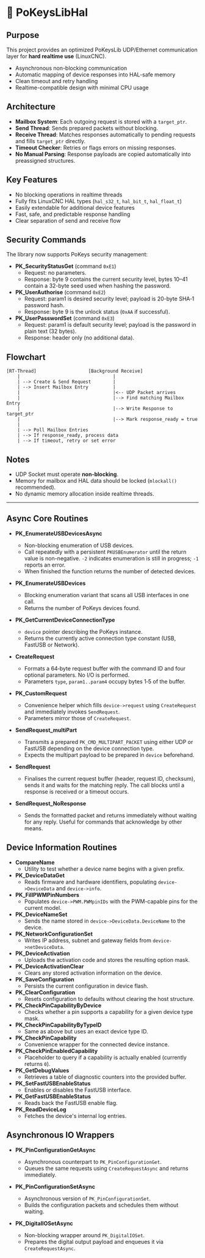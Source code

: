 # 📄 PoKeysLibHal

## Purpose

This project provides an optimized PoKeysLib UDP/Ethernet communication layer for **hard realtime use** (LinuxCNC).

- Asynchronous non-blocking communication
- Automatic mapping of device responses into HAL-safe memory
- Clean timeout and retry handling
- Realtime-compatible design with minimal CPU usage

## Architecture

- **Mailbox System**: Each outgoing request is stored with a `target_ptr`.
- **Send Thread**: Sends prepared packets without blocking.
- **Receive Thread**: Matches responses automatically to pending requests and fills `target_ptr` directly.
- **Timeout Checker**: Retries or flags errors on missing responses.
- **No Manual Parsing**: Response payloads are copied automatically into preassigned structures.

## Key Features

- No blocking operations in realtime threads
- Fully fits LinuxCNC HAL types (`hal_s32_t`, `hal_bit_t`, `hal_float_t`)
- Easily extendable for additional device features
- Fast, safe, and predictable response handling
- Clear separation of send and receive flow

## Security Commands

The library now supports PoKeys security management:

- **PK_SecurityStatusGet** (command `0xE1`)
  - Request: no parameters.
  - Response: byte 9 contains the current security level, bytes 10–41 contain a 32-byte seed used when hashing the password.
- **PK_UserAuthorise** (command `0xE2`)
  - Request: param1 is desired security level; payload is 20-byte SHA‑1 password hash.
  - Response: byte 9 is the unlock status (`0xAA` if successful).
- **PK_UserPasswordSet** (command `0xE3`)
  - Request: param1 is default security level; payload is the password in plain text (32 bytes).
  - Response: header only (no additional data).

## Flowchart

```plaintext
[RT-Thread]                   [Background Receive]
    |                                  |
    | --> Create & Send Request        |
    | --> Insert Mailbox Entry         |
    |                                  |<-- UDP Packet arrives
    |                                  |--> Find matching Mailbox Entry
    |                                  |--> Write Response to target_ptr
    |                                  |--> Mark response_ready = true
    |
    | --> Poll Mailbox Entries
    | --> If response_ready, process data
    | --> If timeout, retry or set error
```

## Notes

- UDP Socket must operate **non-blocking**.
- Memory for mailbox and HAL data should be locked (`mlockall()` recommended).
- No dynamic memory allocation inside realtime threads.

---
## Async Core Routines

- **PK_EnumerateUSBDevicesAsync**
  - Non-blocking enumeration of USB devices.
  - Call repeatedly with a persistent `PKUSBEnumerator` until the return value
    is non-negative. `-2` indicates enumeration is still in progress; `-1`
    reports an error.
  - When finished the function returns the number of detected devices.

- **PK_EnumerateUSBDevices**
  - Blocking enumeration variant that scans all USB interfaces in one call.
  - Returns the number of PoKeys devices found.

- **PK_GetCurrentDeviceConnectionType**
  - `device` pointer describing the PoKeys instance.
  - Returns the currently active connection type constant
    (USB, FastUSB or Network).

- **CreateRequest**
  - Formats a 64‑byte request buffer with the command ID and four optional
    parameters. No I/O is performed.
  - Parameters `type`, `param1..param4` occupy bytes 1‑5 of the buffer.

- **PK_CustomRequest**
  - Convenience helper which fills `device->request` using `CreateRequest` and
    immediately invokes `SendRequest`.
  - Parameters mirror those of `CreateRequest`.

- **SendRequest_multiPart**
  - Transmits a prepared `PK_CMD_MULTIPART_PACKET` using either UDP or FastUSB
    depending on the device connection type.
  - Expects the multipart payload to be prepared in `device` beforehand.

- **SendRequest**
  - Finalises the current request buffer (header, request ID, checksum), sends it
    and waits for the matching reply. The call blocks until a response is
    received or a timeout occurs.

- **SendRequest_NoResponse**
  - Sends the formatted packet and returns immediately without waiting for any
    reply. Useful for commands that acknowledge by other means.

## Device Information Routines

- **CompareName**
  - Utility to test whether a device name begins with a given prefix.
- **PK_DeviceDataGet**
  - Reads firmware and hardware identifiers, populating `device->DeviceData` and `device->info`.
- **PK_FillPWMPinNumbers**
  - Populates `device->PWM.PWMpinIDs` with the PWM-capable pins for the current model.
- **PK_DeviceNameSet**
  - Sends the name stored in `device->DeviceData.DeviceName` to the device.
- **PK_NetworkConfigurationSet**
  - Writes IP address, subnet and gateway fields from `device->netDeviceData`.
- **PK_DeviceActivation**
  - Uploads the activation code and stores the resulting option mask.
- **PK_DeviceActivationClear**
  - Clears any stored activation information on the device.
- **PK_SaveConfiguration**
  - Persists the current configuration in device flash.
- **PK_ClearConfiguration**
  - Resets configuration to defaults without clearing the host structure.
- **PK_CheckPinCapabilityByDevice**
  - Checks whether a pin supports a capability for a given device type mask.
- **PK_CheckPinCapabilityByTypeID**
  - Same as above but uses an exact device type ID.
- **PK_CheckPinCapability**
  - Convenience wrapper for the connected device instance.
- **PK_CheckPinEnabledCapability**
  - Placeholder to query if a capability is actually enabled (currently returns `0`).
- **PK_GetDebugValues**
  - Retrieves a table of diagnostic counters into the provided buffer.
- **PK_SetFastUSBEnableStatus**
  - Enables or disables the FastUSB interface.
- **PK_GetFastUSBEnableStatus**
  - Reads back the FastUSB enable flag.
- **PK_ReadDeviceLog**
  - Fetches the device's internal log entries.

## Asynchronous IO Wrappers

- **PK_PinConfigurationGetAsync**
  - Asynchronous counterpart to `PK_PinConfigurationGet`.
  - Queues the same requests using `CreateRequestAsync` and returns immediately.

- **PK_PinConfigurationSetAsync**
  - Asynchronous version of `PK_PinConfigurationSet`.
  - Builds the configuration packets and schedules them without waiting.

- **PK_DigitalIOSetAsync**
  - Non-blocking wrapper around `PK_DigitalIOSet`.
  - Prepares the digital output payload and enqueues it via `CreateRequestAsync`.
